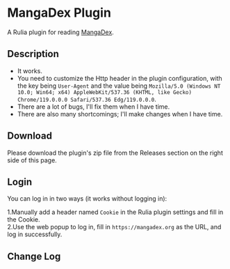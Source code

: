 # MangaDex Plugin  
  
A Rulia plugin for reading [MangaDex](https://mangadex.org).  
  
## Description
  
 - It works.  
 - You need to customize the Http header in the plugin configuration, with the key being `User-Agent` and the value being `Mozilla/5.0 (Windows NT 10.0; Win64; x64) AppleWebKit/537.36 (KHTML, like Gecko) Chrome/119.0.0.0 Safari/537.36 Edg/119.0.0.0`.
 - There are a lot of bugs, I'll fix them when I have time.
 - There are also many shortcomings; I'll make changes when I have time.

## Download

Please download the plugin's zip file from the Releases section on the right side of this page.

## Login
  
You can log in in two ways (it works without logging in):  
  
1.Manually add a header named `Cookie` in the Rulia plugin settings and fill in the Cookie.  
2.Use the web popup to log in, fill in `https://mangadex.org` as the URL, and log in successfully.

## Change Log
